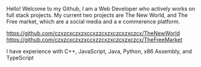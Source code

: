 Hello! Welcome to my Github, I am a Web Developer who actively works on full stack projects. 
My current two projects are The New World, and The Free market, which are a social media and a e commerence platform.

https://github.com/czxzcxczxzxccxzzcxzxczcxzxczcx/TheNewWorld
https://github.com/czxzcxczxzxccxzzcxzxczcxzxczcx/TheFreeMarket

I have experience with C++, JavaScript, Java, Python, x86 Assembly, and TypeScript
